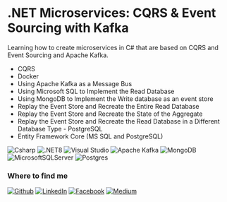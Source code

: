 # .NET Microservices: CQRS & Event Sourcing with Kafka

Learning how to create microservices in C# that are based on CQRS and Event Sourcing and Apache Kafka.

- CQRS
- Docker
- Using Apache Kafka as a Message Bus
- Using Microsoft SQL to Implement the Read Database
- Using MongoDB to Implement the Write database as an event store
- Replay the Event Store and Recreate the Entire Read Database
- Replay the Event Store and Recreate the State of the Aggregate
- Replay the Event Store and Recreate the Read Database in a Different Database Type - PostgreSQL
- Entity Framework Core (MS SQL and PostgreSQL)


![Csharp](https://img.shields.io/badge/csharp-019733?&style=for-the-badge&logo=csharp&logoColor=white)
![.NET8](https://img.shields.io/badge/.NET8-512BD4?logo=.net&logoColor=ffffff&style=for-the-badge)
![Visual Studio](https://img.shields.io/badge/VisualStudio-6C33AF?logo=visual%20studio&style=for-the-badge)
![Apache Kafka](https://img.shields.io/badge/Apache%20Kafka-000?style=for-the-badge&logo=apachekafka)
![MongoDB](https://img.shields.io/badge/MongoDB-%234ea94b.svg?style=for-the-badge&logo=mongodb&logoColor=white)
![MicrosoftSQLServer](https://img.shields.io/badge/Microsoft%20SQL%20Server-CC2927?style=for-the-badge&logo=microsoft%20sql%20server&logoColor=white)
![Postgres](https://img.shields.io/badge/postgres-%23316192.svg?style=for-the-badge&logo=postgresql&logoColor=white)

<h3>Where to find me</h3>
<p><a href="https://github.com/broncasrafa" target="_blank"><img alt="Github" src="https://img.shields.io/badge/GitHub-%2312100E.svg?&style=for-the-badge&logo=Github&logoColor=white" /></a> <a href="https://www.linkedin.com/in/rafael-francisco-44750522/" target="_blank"><img alt="LinkedIn" src="https://img.shields.io/badge/linkedin-%230077B5.svg?&style=for-the-badge&logo=linkedin&logoColor=white" /></a> <a href="https://web.facebook.com/rafael.francisco.520" target="_blank"><img alt="Facebook" src="https://img.shields.io/badge/Facebook-1877F2?style=for-the-badge&logo=facebook&logoColor=white" /></a> <a href="https://www.instagram.com/broncasrafa/" target="_blank"><img alt="Medium" src="https://img.shields.io/badge/Instagram-E4405F?style=for-the-badge&logo=instagram&logoColor=white" /></a>
</p>